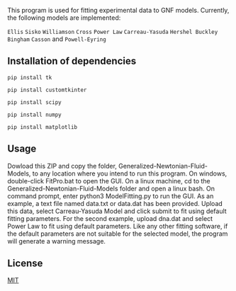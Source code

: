 This program is used for fitting experimental data to GNF models.
Currently, the following models are implemented: 

`Ellis`
`Sisko`
`Williamson`
`Cross`
`Power Law`
`Carreau-Yasuda`
`Hershel Buckley`
`Bingham`
`Casson` and
`Powell-Eyring`

## Installation of dependencies

`pip install tk`

`pip install customtkinter`

`pip install scipy`

`pip install numpy`

`pip install matplotlib`

## Usage
Dowload this ZIP and copy the folder, Generalized-Newtonian-Fluid-Models, to any location where you intend to run this program. On windows, double-click FitPro.bat to open the GUI.
On a linux machine, cd to the Generalized-Newtonian-Fluid-Models folder and open a linux bash. On command prompt, enter python3  ModelFitting.py to run the GUI.
As an example, a text file named data.txt or data.dat has been provided. Upload this data, select Carreau-Yasuda Model and click submit to fit using default fitting parameters.
For the second example, upload dna.dat and select Power Law to fit using default parameters. Like any other fitting software, if the default parameters are not suitable for the selected model, the program will generate a warning message.


## License
[MIT](https://choosealicense.com/licenses/mit/)


